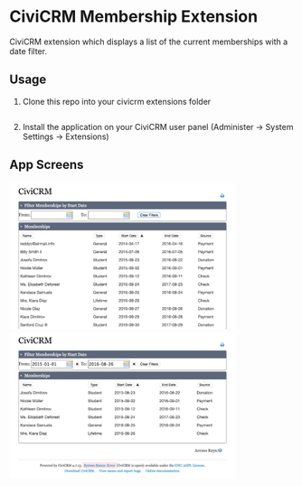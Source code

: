 # CiviCRM Membership Extension
CiviCRM extension which displays a list of the current memberships with a date filter.

## Usage

1. Clone this repo into your civicrm extensions folder

    ```

    ```

2. Install the application on your CiviCRM user panel (Administer -> System Settings -> Extensions)

## App Screens
<img src="https://raw.githubusercontent.com/rsmarques/civicrm-membership-extension/app_screens/app_screens/screen_1.png" width="400">
<img src="https://raw.githubusercontent.com/rsmarques/civicrm-membership-extension/app_screens/app_screens/screen_2.png" width="400">
